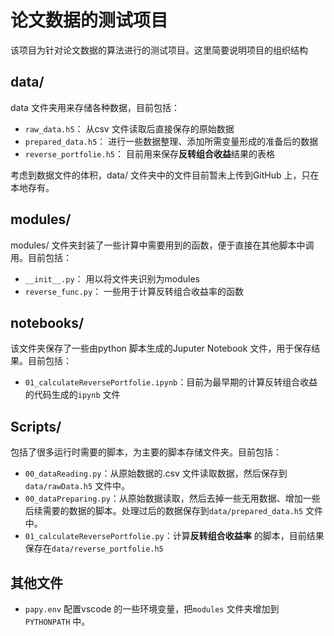 # 论文数据的测试项目

该项目为针对论文数据的算法进行的测试项目。这里简要说明项目的组织结构

## data/

data 文件夹用来存储各种数据，目前包括：

* `raw_data.h5`： 从csv 文件读取后直接保存的原始数据
* `prepared_data.h5`： 进行一些数据整理、添加所需变量形成的准备后的数据
* `reverse_portfolie.h5`： 目前用来保存**反转组合收益**结果的表格

考虑到数据文件的体积，data/ 文件夹中的文件目前暂未上传到GitHub  上，只在本地存有。

## modules/

modules/ 文件夹封装了一些计算中需要用到的函数，便于直接在其他脚本中调用。目前包括：

* `__init__.py`： 用以将文件夹识别为modules
* `reverse_func.py`： 一些用于计算反转组合收益率的函数

## notebooks/

该文件夹保存了一些由python 脚本生成的Juputer Notebook 文件，用于保存结果。目前包括：

* `01_calculateReversePortfolie.ipynb`：目前为最早期的计算反转组合收益的代码生成的`ipynb` 文件

## Scripts/

包括了很多运行时需要的脚本，为主要的脚本存储文件夹。目前包括：

* `00_dataReading.py`：从原始数据的.csv 文件读取数据，然后保存到`data/rawData.h5` 文件中。
* `00_dataPreparing.py`：从原始数据读取，然后去掉一些无用数据、增加一些后续需要的数据的脚本。处理过后的数据保存到`data/prepared_data.h5` 文件中。
* `01_calculateReversePortfolie.py`：计算**反转组合收益率** 的脚本，目前结果保存在`data/reverse_portfolie.h5`

## 其他文件

* `papy.env` 配置vscode 的一些环境变量，把`modules` 文件夹增加到 `PYTHONPATH` 中。
